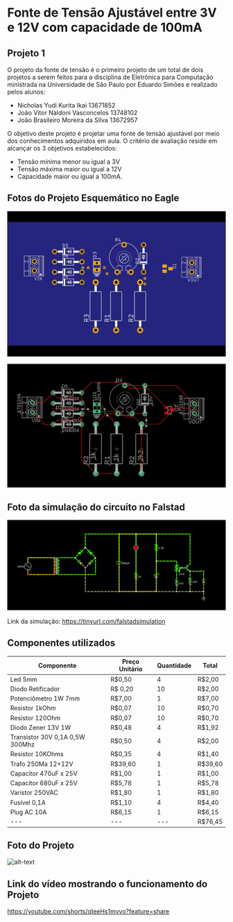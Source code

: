 # Fonte de Tensão Ajustável entre 3V e 12V com capacidade de  100mA
## Projeto 1
O projeto da fonte de tensão é o primeiro projeto de um total de dois projetos a serem feitos para a disciplina de Eletrônica para Computação ministrada na Universidade de São Paulo por Eduardo Simões e realizado pelos alunos:
* Nicholas Yudi Kurita Ikai 13671852
* João Vitor Naldoni Vasconcelos 13748102
* João Brasileiro Moreira da Silva 13672957

O objetivo deste projeto é projetar uma fonte de tensão ajustável por meio dos conhecimentos adquiridos em aula. O critério de avaliação reside em alcançar os 3 objetivos estabelecidos:
* Tensão mínima menor ou igual a 3V
* Tensão máxima maior ou igual a 12V
* Capacidade maior ou igual a 100mA.

## Fotos do Projeto Esquemático no Eagle

![alt-text](https://github.com/niicao/USP/blob/main/SSC0180%20Eletr%C3%B4nica%20para%20Computa%C3%A7%C3%A3o/Fonte%20de%20Tens%C3%A3o%20Ajust%C3%A1vel/photo_5066886693231110693_y.jpeg)

![alt-text](https://github.com/niicao/USP/blob/main/SSC0180%20Eletr%C3%B4nica%20para%20Computa%C3%A7%C3%A3o/Fonte%20de%20Tens%C3%A3o%20Ajust%C3%A1vel/photo_5066886693231110694_y.jpeg)

## Foto da simulação do circuito no Falstad

![alt-text](https://github.com/niicao/USP/blob/main/SSC0180%20Eletr%C3%B4nica%20para%20Computa%C3%A7%C3%A3o/Fonte%20de%20Tens%C3%A3o%20Ajust%C3%A1vel/photo_5073390278739602019_w.jpeg)

Link da simulação: https://tinyurl.com/falstadsimulation

## Componentes utilizados

| Componente | Preço Unitário | Quantidade | Total | 
|---|---|---|---| 
| Led 5mm | R$0,50 | 4 | R$2,00 |
| Diodo Retificador | R$ 0,20 | 10|R$2,00|
|Potenciômetro 1W 7mm| R$7,00|1|R$7,00|
|Resistor 1kOhm| R$0,07|10|R$0,70|
|Resistor 120Ohm| R$0,07|10|R$0,70|
|Diodo Zener 13V 1W| R$0,48| 4|R$1,92|
|Transistor 30V 0,1A 0,5W 300Mhz| R$0,50|4|R$2,00|
|Resistor 10KOhms| R$0,35|4|R$1,40|
|Trafo 250Ma 12+12V| R$39,60|1|R$39,60|
|Capacitor 470uF x 25V| R$1,00|1|R$1,00|
|Capacitor 680uF x 25V| R$5,78|1|R$5,78|
|Varistor 250VAC| R$1,80|1|R$1,80|
|Fusível 0,1A| R$1,10|4|R$4,40|
|Plug AC 10A| R$6,15| 1 | R$6,15|
|---|---|---|R$76,45|

## Foto do Projeto
![alt-text](https://github.com/niicao/USP/blob/main/SSC0180%20Eletr%C3%B4nica%20para%20Computa%C3%A7%C3%A3o/Fonte%20de%20Tens%C3%A3o%20Ajust%C3%A1vel/IMG_2751.png)

## Link do vídeo mostrando o funcionamento do Projeto
https://youtube.com/shorts/qIeeHs1mvvo?feature=share
